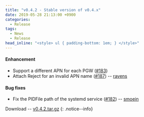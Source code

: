 ```yaml
---
title: "v0.4.2 - Stable version of v0.4.x"
date: 2019-05-28 21:13:00 +0900
categories:
  - Release
tags:
  - News
  - Release
head_inline: "<style> ul { padding-bottom: 1em; } </style>"
---
```


#### Enhancement
- Support a different APN for each PGW ([#183](https://github.com/open5gs/nextepc/issues/183))
- Attach Reject for an invalid APN name ([#187](https://github.com/open5gs/nextepc/issues/187)) -- [ravens](https://github.com/ravens)

#### Bug fixes
- Fix the PIDFile path of the systemd service ([#182](https://github.com/open5gs/nextepc/issues/182)) -- [smoein](https://github.com/smoein)

Download -- [v0.4.2.tar.gz](https://github.com/open5gs/nextepc/archive/v0.4.2.tar.gz)
{: .notice--info}
